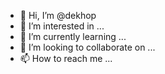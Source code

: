 - 👋 Hi, I’m @dekhop
- 👀 I’m interested in ...
- 🌱 I’m currently learning ...
- 💞️ I’m looking to collaborate on ...
- 📫 How to reach me ...

<!---
dekhop/dekhop is a ✨ special ✨ repository because its `README.md` (this file) appears on your GitHub profile.
You can click the Preview link to take a look at your changes.
--->
